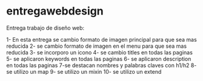 # entregawebdesign


Entrega trabajo de diseño web:

1- En esta entrega se cambio formato de imagen principal para que sea mas reducida
2- se cambio formato de imagen en el menu para que sea mas reducida
3- se incorporo un icono
4- se cambio titles en todas las paginas
5- se aplicaron keywords en todas las paginas
6- se aplicaron description en todas las paginas
7-se destacan nombres y palabras claves con h1/h2
8- se utilizo un map
9- se utilizo un mixin 
10- se utilizo un extend

